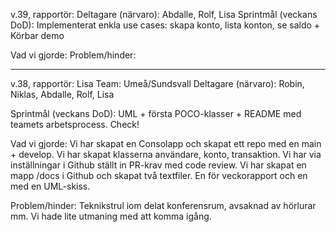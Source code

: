 v.39, rapportör: 
Deltagare (närvaro): Abdalle, Rolf, Lisa 
Sprintmål (veckans DoD): Implementerat enkla use cases: skapa konto, lista konton, se saldo + Körbar demo

Vad vi gjorde:
Problem/hinder:

________________________________________________________________________________

v.38, rapportör: Lisa 
Team: Umeå/Sundsvall
Deltagare (närvaro): Robin, Niklas, Abdalle, Rolf, Lisa

Sprintmål (veckans DoD): UML + första POCO-klasser + README med teamets arbetsprocess. Check!

Vad vi gjorde: Vi har skapat en Consolapp och skapat ett repo med en main + develop. Vi har skapat klasserna användare, konto, transaktion. Vi har via inställningar i Github ställt in PR-krav med code review. Vi har skapat en mapp /docs i Github och skapat två textfiler. En för veckorapport och en med en UML-skiss.

Problem/hinder: Teknikstrul iom delat konferensrum, avsaknad av hörlurar mm. Vi hade lite utmaning med att komma igång.
